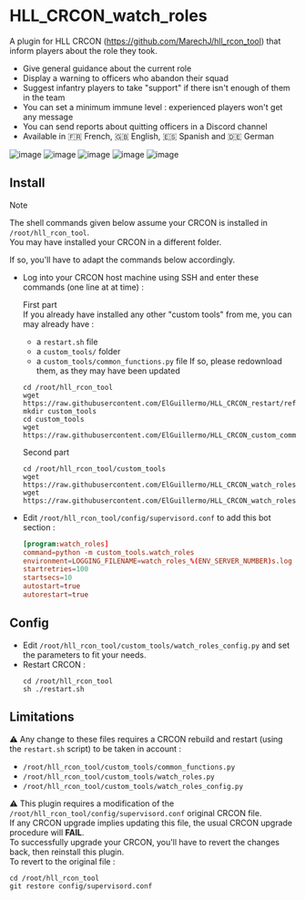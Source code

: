 # HLL_CRCON_watch_roles
A plugin for HLL CRCON (https://github.com/MarechJ/hll_rcon_tool) that inform players about the role they took.
- Give general guidance about the current role
- Display a warning to officers who abandon their squad
- Suggest infantry players to take "support" if there isn't enough of them in the team
- You can set a minimum immune level : experienced players won't get any message
- You can send reports about quitting officers in a Discord channel
- Available in 🇫🇷 French, 🇬🇧 English, 🇪🇸 Spanish and 🇩🇪 German

![image](https://github.com/user-attachments/assets/c7f659c9-a4c8-4b3a-b3b6-a474e18563cb) ![image](https://github.com/user-attachments/assets/6324c5da-4192-4ba4-94d4-0e1649a06f77) ![image](https://github.com/user-attachments/assets/ac838b94-7821-4a7e-aa09-296c6054bf5a) ![image](https://github.com/user-attachments/assets/ca79aaf9-c4b6-449d-ba56-e4c62352a4fa) ![image](https://github.com/user-attachments/assets/b14ca4a7-5f5e-4993-84ce-54b2e822cb1a)

## Install

> [!NOTE]
> The shell commands given below assume your CRCON is installed in `/root/hll_rcon_tool`.  
> You may have installed your CRCON in a different folder.  
>   
> If so, you'll have to adapt the commands below accordingly.

- Log into your CRCON host machine using SSH and enter these commands (one line at at time) :  

  First part  
  If you already have installed any other "custom tools" from me, you can may already have :
  - a `restart.sh` file
  - a `custom_tools/` folder
  - a `custom_tools/common_functions.py` file
  If so, please redownload them, as they may have been updated
  ```shell
  cd /root/hll_rcon_tool
  wget https://raw.githubusercontent.com/ElGuillermo/HLL_CRCON_restart/refs/heads/main/restart.sh
  mkdir custom_tools
  cd custom_tools
  wget https://raw.githubusercontent.com/ElGuillermo/HLL_CRCON_custom_common_functions.py/refs/heads/main/common_functions.py
  ```
  Second part
  ```shell
  cd /root/hll_rcon_tool/custom_tools
  wget https://raw.githubusercontent.com/ElGuillermo/HLL_CRCON_watch_roles/refs/heads/main/custom_tools/watch_roles.py
  wget https://raw.githubusercontent.com/ElGuillermo/HLL_CRCON_watch_roles/refs/heads/main/custom_tools/watch_roles_config.py
- Edit `/root/hll_rcon_tool/config/supervisord.conf` to add this bot section : 
  ```conf
  [program:watch_roles]
  command=python -m custom_tools.watch_roles
  environment=LOGGING_FILENAME=watch_roles_%(ENV_SERVER_NUMBER)s.log
  startretries=100
  startsecs=10
  autostart=true
  autorestart=true
  ```

## Config
- Edit `/root/hll_rcon_tool/custom_tools/watch_roles_config.py` and set the parameters to fit your needs.
- Restart CRCON :
  ```shell
  cd /root/hll_rcon_tool
  sh ./restart.sh
  ```

## Limitations
⚠️ Any change to these files requires a CRCON rebuild and restart (using the `restart.sh` script) to be taken in account :
- `/root/hll_rcon_tool/custom_tools/common_functions.py`
- `/root/hll_rcon_tool/custom_tools/watch_roles.py`
- `/root/hll_rcon_tool/custom_tools/watch_roles_config.py`

⚠️ This plugin requires a modification of the `/root/hll_rcon_tool/config/supervisord.conf` original CRCON file.  
If any CRCON upgrade implies updating this file, the usual CRCON upgrade procedure will **FAIL**.  
To successfully upgrade your CRCON, you'll have to revert the changes back, then reinstall this plugin.  
To revert to the original file :  
```shell
cd /root/hll_rcon_tool
git restore config/supervisord.conf
```

